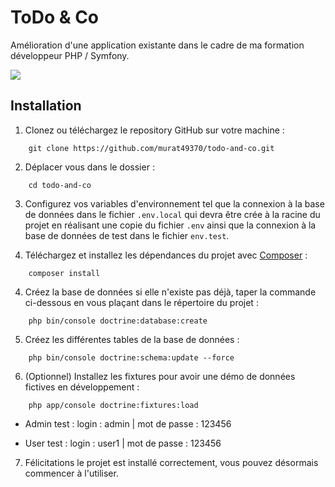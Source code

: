 # ToDo & Co
Amélioration d'une application existante dans le cadre de ma formation développeur PHP / Symfony.

<a href="https://codeclimate.com/github/murat49370/todo-and-co/maintainability"><img src="https://api.codeclimate.com/v1/badges/395dad1acb5de7a3af7c/maintainability" /></a>


## Installation
1. Clonez ou téléchargez le repository GitHub sur votre machine :
```
    git clone https://github.com/murat49370/todo-and-co.git
```

2. Déplacer vous dans le dossier :
```
    cd todo-and-co
```

3. Configurez vos variables d'environnement tel que la connexion à la base de données dans le fichier `.env.local` qui devra être crée à la racine du projet en réalisant une copie du fichier `.env` ainsi que la connexion à la base de données de test dans le fichier `env.test`.

4. Téléchargez et installez les dépendances du projet avec [Composer](https://getcomposer.org/download/) :
```
    composer install
```
4. Créez la base de données si elle n'existe pas déjà, taper la commande ci-dessous en vous plaçant dans le répertoire du projet :
```
    php bin/console doctrine:database:create
```
5. Créez les différentes tables de la base de données :
```
    php bin/console doctrine:schema:update --force
```
6. (Optionnel) Installez les fixtures pour avoir une démo de données fictives en développement :
```
    php app/console doctrine:fixtures:load
```
- Admin test : 
login : admin | mot de passe : 123456
  
- User test :
login : user1 | mot de passe : 123456

7. Félicitations le projet est installé correctement, vous pouvez désormais commencer à l'utiliser.

